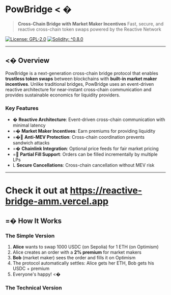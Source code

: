 # PowBridge <	�

> **Cross-Chain Bridge with Market Maker Incentives**
> Fast, secure, and reactive cross-chain token swaps powered by the Reactive Network

[![License: GPL-2.0](https://img.shields.io/badge/License-GPL%202.0-blue.svg)](LICENSE)
[![Solidity: ^0.8.0](https://img.shields.io/badge/Solidity-%5E0.8.0-orange)](https://soliditylang.org/)

---

## <� Overview

PowBridge is a next-generation cross-chain bridge protocol that enables **trustless token swaps** between blockchains with **built-in market maker incentives**. Unlike traditional bridges, PowBridge uses an event-driven reactive architecture for near-instant cross-chain communication and provides sustainable economics for liquidity providers.

### Key Features

- � **Reactive Architecture**: Event-driven cross-chain communication with minimal latency
- =� **Market Maker Incentives**: Earn premiums for providing liquidity
- =� **Anti-MEV Protection**: Cross-chain coordination prevents sandwich attacks
- =� **Chainlink Integration**: Optional price feeds for fair market pricing
- = **Partial Fill Support**: Orders can be filled incrementally by multiple LPs
- L **Secure Cancellations**: Cross-chain cancellation without MEV risk

---
# Check it out at https://reactive-bridge-amm.vercel.app

## =� How It Works

### The Simple Version

1. **Alice** wants to swap 1000 USDC (on Sepolia) for 1 ETH (on Optimism)
2. Alice creates an order with a **2% premium** for market makers
3. **Bob** (market maker) sees the order and fills it on Optimism
4. The protocol automatically settles: Alice gets her ETH, Bob gets his USDC + premium
5. Everyone's happy! <�

### The Technical Version

```
